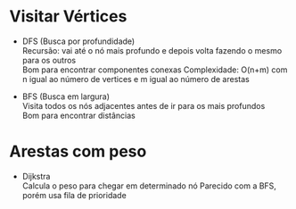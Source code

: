 # Visitar Vértices
- DFS (Busca por profundidade)\
Recursão: vai até o nó mais profundo e depois volta fazendo o mesmo para os outros\
Bom para encontrar componentes conexas
Complexidade: O(n+m) com n igual ao número de vertices e m igual ao número de arestas

- BFS (Busca em largura)\
Visita todos os nós adjacentes antes de ir para os mais profundos\
Bom para encontrar distâncias


# Arestas com peso
- Dijkstra\
Calcula o peso para chegar em determinado nó
Parecido com a BFS, porém usa fila de prioridade